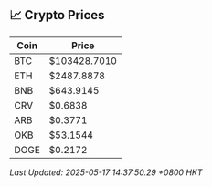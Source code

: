 ## 📈 Crypto Prices

| Coin | Price |
| ---- | ----- |
| BTC | $103428.7010 |
| ETH | $2487.8878 |
| BNB | $643.9145 |
| CRV | $0.6838 |
| ARB | $0.3771 |
| OKB | $53.1544 |
| DOGE | $0.2172 |

_Last Updated: 2025-05-17 14:37:50.29 +0800 HKT_